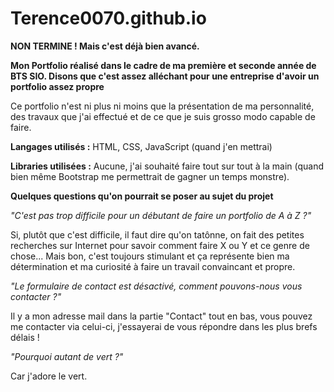 # Terence0070.github.io

**NON TERMINE ! Mais c'est déjà bien avancé.**

**Mon Portfolio réalisé dans le cadre de ma première et seconde année de BTS SIO. Disons que c'est assez alléchant pour une entreprise d'avoir un portfolio assez propre**

Ce portfolio n'est ni plus ni moins que la présentation de ma personnalité, des travaux que j'ai effectué et de ce que je suis grosso modo capable de faire.

**Langages utilisés :** HTML, CSS, JavaScript (quand j'en mettrai)

**Libraries utilisées :** Aucune, j'ai souhaité faire tout sur tout à la main (quand bien même Bootstrap me permettrait de gagner un temps monstre).

**Quelques questions qu'on pourrait se poser au sujet du projet**

*"C'est pas trop difficile pour un débutant de faire un portfolio de A à Z ?"*

Si, plutôt que c'est difficile, il faut dire qu'on tatônne, on fait des petites recherches sur Internet pour savoir comment faire X ou Y et ce genre de chose... Mais bon, c'est toujours stimulant et ça représente bien ma détermination et ma curiosité à faire un travail convaincant et propre.

*"Le formulaire de contact est désactivé, comment pouvons-nous vous contacter ?"*

Il y a mon adresse mail dans la partie "Contact" tout en bas, vous pouvez me contacter via celui-ci, j'essayerai de vous répondre dans les plus brefs délais !

*"Pourquoi autant de vert ?"*

Car j'adore le vert.